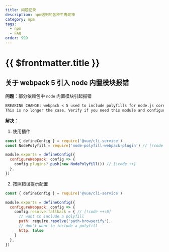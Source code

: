 ```yaml
---
title: 问题记录
description: npm遇到的各种牛鬼蛇神
category: npm
tags:
  - npm
  - FAQ
order: 999
---
```



# {{ $frontmatter.title }}


## 关于 webpack 5 引入 node 内置模块报错


**问题**：部分依赖包中 `node` 内置模块引起报错

```txt
BREAKING CHANGE: webpack < 5 used to include polyfills for node.js core modules by default. // [!code error:1]
This is no longer the case. Verify if you need this module and configure a polyfill for it.
```

**解决**：

1. 使用插件

```js
const { defineConfig } = require('@vue/cli-service')
const NodePolyfill = require('node-polyfill-webpack-plugin') // [!code ++]

module.exports = defineConfig({
  configureWebpack: config => {
    config.plugins?.push(new NodePolyfill()) // [!code ++]
  },
})
```

2. 按照错误提示配置

```js
const { defineConfig } = require('@vue/cli-service')

module.exports = defineConfig({
  configureWebpack: config => {
    config.resolve.fallback = { // [!code ++:6]
      // want to include a polyfill
      path: require.resolve('path-browserify'),
      // don't want to include a polyfill
      http: false
    }
  },
})
```
